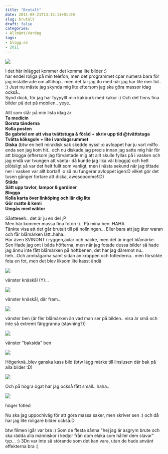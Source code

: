 ```yaml
---
title: "Brutalt"
date: 2011-08-21T13:13:11+01:00
slug: brutalt
draft: false
categories:
- Allmänt/Vardag
tags:
- blogg.se
- 2011
---
```

![](/assets/images/blogg.se/dsc03717_162719952.jpg)  
  
I det här inlägget kommer det komma lite bilder :)  
har endel roliga på min telefon, men det programmet cpar numera bara för jag installerade om alltihop.. men det tar jag itu med när jag har lite mer tid.. :) Just nu måste jag skynda mig lite eftersom jag ska göra massor idag också..  
Synd dock, för jag har fyyyyllt min kakburk med kakor :) Och det finns fina bilder på det på mobilen.. yeye..  
  
  
Allt som står på min lista idag är  
**Ta medicin  
Borsta tänderna  
Kolla posten  
Be gabriel om att visa tvättstuga & föråd + skriv upp tid @tvättstuga  
Tvätta köksgolv + lite i vardagsrummet  
Diska** (btw en helt miraklisk sak skedde nyss! :o avloppet har ju vart miffo enda sen jag kom hit.. och nu diskade jag precis innan jag satte mig här för att blogga (eftersom jag förväntade mig att allt skulle fyllas på i vasken och jag endå var tvungen att vänta- då kunde jag lika väl blogga) och helt plötsligt så var det helt fullt som vanligt, men i nästa sekund när jag tittade ner i vasken var allt borta!! :o så nu fungerar avloppet igen:D vilket gör det tusen gånger fortare att diska, awesoooome!:D)  
**Städa  
Sätt upp tavlor, lampor & gardiner  
Blogga  
Kolla karta över linköping och lär dig lite  
Gör matte & kemi  
Umgås med wiktor**  
  
  
Såatteeeh.. det är ju en del ;P  
Men här kommer massa fina foton :).. På mina ben. HAHA.  
Tänkte visa att det går brutalt till på nollningen... Eller bara att jag äter waran och får blåmärken lätt..haha..  
Har även SVINONT i ryggen,axlar och nacke, men det är inget blåmärke.  
Sen Hade jag ont i båda höfterna, men när jag fotade dessa bilder så hade jag ännu inte fått blåmärken på höftbenen, det har jag däremot nu.. heh...Och armbågarna samt sidan av kroppen och fotlederna.. men försökte fota en fot, men det blev liksom lite kasst ändå  
  
![](/assets/images/blogg.se/dsc03690_162719841.jpg)  
  
vänster knäskål (Y)...  
  
![](/assets/images/blogg.se/dsc03692_162720062.jpg)  
  
vänster knäskål, där fram...  
  
![](/assets/images/blogg.se/dsc03693_162720154.jpg)  
  
vänster ben (är fler blåmärken än vad man ser på bilden.. visa är små och inte så extremt färggranna (stavning?))  
  
![](/assets/images/blogg.se/dsc03694_162720345.jpg)  
  
vänster "baksida" ben  
  
![](/assets/images/blogg.se/dsc03696_162720443.jpg)  
  
Högerknä..blev ganska kass bild (btw lägg märke till linslusen där bak på alla bilder :D)  
  
![](/assets/images/blogg.se/dsc03701_162720551.jpg)  
  
Och på högra ögat har jag också fått smäll.. haha..  
  
  
![](/assets/images/blogg.se/dsc03712_162720828.jpg)  
  
höger fotled  
  
  
  
  
  
  
Nu ska jag uppochiväg för att göra massa saker, men skriver sen :) och då har jag lite roligare bilder också:D  
  
btw filmen igår var bra :) Som de flesta sånna "hej jag är asgrym brute och ska rädda alla människor i kedjor från dom elaka som håller dem slavar" typ... :) 3Dn var inte så störande som det kan vara, utan de hade använt effekterna bra :)
